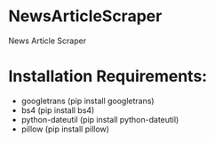 # NewsArticleScraper
News Article Scraper

# Installation Requirements:
 - googletrans (pip install googletrans)
 - bs4 (pip install bs4)
 - python-dateutil (pip install python-dateutil)
 - pillow (pip install pillow)
